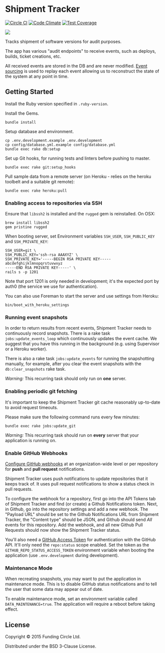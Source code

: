 # Shipment Tracker
[![Circle CI](https://img.shields.io/circleci/project/FundingCircle/shipment_tracker/master.svg)](https://circleci.com/gh/FundingCircle/shipment_tracker)
[![Code Climate](https://img.shields.io/codeclimate/github/FundingCircle/shipment_tracker.svg)](https://codeclimate.com/github/FundingCircle/shipment_tracker)
[![Test Coverage](https://img.shields.io/codeclimate/coverage/github/FundingCircle/shipment_tracker.svg)](https://codeclimate.com/github/FundingCircle/shipment_tracker)

[![](http://i.imgur.com/VkjlJmj.jpg)](https://www.flickr.com/photos/britishlibrary/11237769263/)

Tracks shipment of software versions for audit purposes.

The app has various "audit endpoints" to receive events,
such as deploys, builds, ticket creations, etc.

All received events are stored in the DB and are never modified.
[Event sourcing] is used to replay each event allowing us to reconstruct the state
of the system at any point in time.

## Getting Started

Install the Ruby version specified in `.ruby-version`.

Install the Gems.

```
bundle install
```

Setup database and environment.

```
cp .env.development.example .env.development
cp config/database.yml.example config/database.yml
bundle exec rake db:setup
```

Set up Git hooks, for running tests and linters before pushing to master.

```
bundle exec rake git:setup_hooks
```

Pull sample data from a remote server (on Heroku - relies on the heroku toolbelt and a suitable git remote):

```
bundle exec rake heroku:pull
```


### Enabling access to repositories via SSH

Ensure that `libssh2` is installed and the `rugged` gem is reinstalled. On OSX:

```
brew install libssh2
gem pristine rugged
```

When booting server, set Environment variables `SSH_USER`, `SSH_PUBLIC_KEY` and `SSH_PRIVATE_KEY`:

```
SSH_USER=git \
SSH_PUBLIC_KEY='ssh-rsa AAAXYZ' \
SSH_PRIVATE_KEY='-----BEGIN RSA PRIVATE KEY-----
abcdefghijklmnopqrstuvwxyz
-----END RSA PRIVATE KEY-----' \
rails s -p 1201
```

Note that port 1201 is only needed in development; it's the expected port by auth0 (the service we use for authentication).

You can also use Foreman to start the server and use settings from Heroku:

```
bin/boot_with_heroku_settings
```

### Running event snapshots

In order to return results from recent events, Shipment Tracker needs to continuously record snapshots.
There is a rake task `jobs:update_events_loop` which continuously updates the event cache.
We suggest that you have this running in the background (e.g. using Supervisor or a Heroku worker).

There is also a rake task `jobs:update_events` for running the snapshotting manually,
for example, after you clear the event snapshots with the `db:clear_snapshots` rake task.

*Warning:* This recurring task should only run on **one** server.

### Enabling periodic git fetching

It's important to keep the Shipment Tracker git cache reasonably up-to-date to avoid request timeouts.

Please make sure the following command runs every few minutes:

```
bundle exec rake jobs:update_git
```

*Warning:* This recurring task should run on **every** server that your application is running on.

### Enable GitHub Webhooks

[Configure GitHub webhooks][webhooks] at an organization-wide level or per repository for **push** and **pull request** notifications.

Shipment Tracker uses push notifications to update repositories that it keeps track of. It uses pull request notifications to show a status check in pull requests.

To configure the webhook for a repository, first go into the API Tokens tab of Shipment Tracker and find (or create) a Github Notifications token. Next, in Github, go into the repository settings and add a new webhook. The "Payload URL" should be set to the Github Notifications URL from Shipment Tracker, the "Content type" should be JSON, and Github should send *All* events for this repository. Add the webhook, and all new Github Pull Requests should now show the Shipment Tracker status.

You'll also need a [GitHub Access Token][access tokens] for authentication with the GitHub API. It'll only need the `repo:status` scope enabled. Set the token as the `GITHUB_REPO_STATUS_ACCESS_TOKEN` environment variable when booting the application (use `.env.development` during development).

### Maintenance Mode

When recreating snapshots, you may want to put the application in maintenance mode.
This is to disable GitHub status notifications and to tell the user that some data may appear out of date.

To enable maintenance mode, set an environment variable called `DATA_MAINTENANCE=true`.
The application will require a reboot before taking effect.

## License

Copyright © 2015 Funding Circle Ltd.

Distributed under the BSD 3-Clause License.

[Event sourcing]: http://www.infoq.com/presentations/Events-Are-Not-Just-for-Notifications
[webhooks]: https://help.github.com/articles/about-webhooks/
[access tokens]: https://help.github.com/articles/creating-an-access-token-for-command-line-use/
